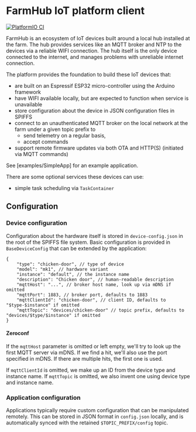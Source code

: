 # FarmHub IoT platform client

[![PlatformIO CI](https://github.com/kivancsikert/farmhub-client/actions/workflows/build.yml/badge.svg)](https://github.com/kivancsikert/farmhub-client/actions/workflows/build.yml)

FarmHub is an ecosystem of IoT devices built around a local hub installed at the farm.
The hub provides services like an MQTT broker and NTP to the devices via a reliable WIFI connection.
The hub itself is the only device connected to the internet, and manages problems with unreliable internet connection.

The platform provides the foundation to build these IoT devices that:

- are built on an Espressif ESP32 micro-controller using the Arduino framework
- have WIFI available locally, but are expected to function when service is unavailable
- store configuration about the device in JSON configuration files in SPIFFS
- connect to an unauthenticated MQTT broker on the local network at the farm under a given topic prefix to
  - send telemetry on a regular basis,
  - accept commands
- support remote firmware updates via both OTA and HTTP(S) (initiated via MQTT commands)

See [examples/SimpleApp] for an example application.

There are some optional services these devices can use:

- simple task scheduling via `TaskContainer`

## Configuration

### Device configuration

Configuration about the hardware itself is stored in `device-config.json` in the root of the SPIFFS file system.
Basic configuration is provided in `BaseDeviceConfig` that can be extended by the application:

```jsonc
{
    "type": "chicken-door", // type of device
    "model": "mk1", // hardware variant
    "instance": "default", // the instance name
    "description": "Chicken door", // human-readable description
    "mqttHost": "...", // broker host name, look up via mDNS if omitted
    "mqttPort": 1883, // broker port, defaults to 1883
    "mqttClientId": "chicken-door", // client ID, defaults to "$type-$instance" if omitted
    "mqttTopic": "devices/chicken-door" // topic prefix, defaults to "devices/$type/$instance" if omitted
}
```

#### Zeroconf

If the `mqttHost` parameter is omitted or left empty, we'll try to look up the first MQTT server via mDNS.
If we find a hit, we'll also use the port specified in mDNS.
If there are multiple hits, the first one is used.

If `mqttClientId` is omitted, we make up an ID from the device type and instance name.
If `mqttTopic` is omitted, we also invent one using device type and instance name.

### Application configuration

Applications typically require custom configuration that can be manipulated remotely.
This can be stored in JSON format in `config.json` locally, and is automatically synced with the retained `$TOPIC_PREFIX/config` topic.
